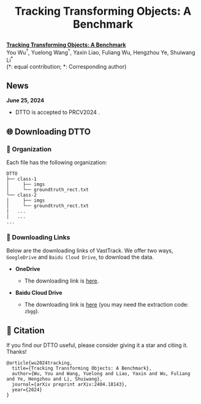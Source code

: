 # <p align="center">Tracking Transforming Objects: A Benchmark</p>
[**Tracking Transforming Objects: A Benchmark**](https://arxiv.org/pdf/2404.18143)<br>
You Wu<sup>$\dagger$</sup>, Yuelong Wang<sup>$\dagger$</sup>, Yaxin Liao, Fuliang Wu, Hengzhou Ye, Shuiwang Li<sup>\*</sup><br> ($\dagger$: equal contribution; \*: Corresponding author)<br>

## News
**June 25, 2024**
- DTTO is accepted to PRCV2024 .

## :globe_with_meridians: Downloading DTTO
### :small_blue_diamond: Organization

Each file has the following organization:
```
DTTO
├── class-1
│     ├── imgs
│     └── groundtruth_rect.txt
└── class-2
│     ├── imgs
│     └── groundtruth_rect.txt
|   ...
|   ...
...
```
### :small_blue_diamond: Downloading Links
Below are the downloading links of VastTrack. We offer two ways, `GoogleDrive` and `Baidu Cloud Drive`, to download the data.

* **OneDrive**
  - The downloading link is [here](https://1drv.ms/f/s!AnWdA-LZ-BEt5W9kQtMU8nB19qpy?e=IYm3eF).

* **Baidu Cloud Drive**
  - The downloading link is [here](https://pan.baidu.com/s/1ljgK3fZaVJa9jzjHyhrUTQ?pwd=zbgg) (you may need the extraction code: `zbgg`).

## :balloon: Citation
If you find our DTTO useful, please consider giving it a star and citing it. Thanks!
```
@article{wu2024tracking,
  title={Tracking Transforming Objects: A Benchmark},
  author={Wu, You and Wang, Yuelong and Liao, Yaxin and Wu, Fuliang and Ye, Hengzhou and Li, Shuiwang},
  journal={arXiv preprint arXiv:2404.18143},
  year={2024}
}
```
